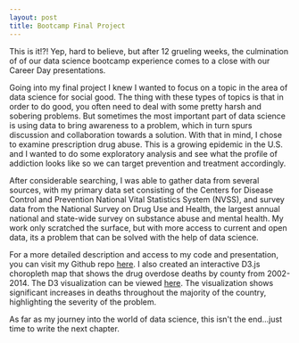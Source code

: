 ```yaml
---
layout: post
title: Bootcamp Final Project
---
```

This is it!?!  Yep, hard to believe, but after 12 grueling weeks, the culmination of of our data science bootcamp experience comes to a close with our Career Day presentations.  

Going into my final project I knew I wanted to focus on a topic in the area of data science for social good.  The thing with these types of topics is that in order to do good, you often need to deal with some pretty harsh and sobering problems.  But sometimes the most important part of data science is using data to bring awareness to a problem, which in turn spurs discussion and collaboration towards a solution.  With that in mind, I chose to examine prescription drug abuse.  This is a growing epidemic in the U.S. and I wanted to do some exploratory analysis and see what the profile of addiction looks like so we can target prevention and treatment accordingly.  

After considerable searching, I was able to gather data from several sources, with my primary data set consisting of the Centers for Disease Control and Prevention National Vital Statistics System (NVSS), and survey data from the National Survey on Drug Use and Health, the largest annual national and state-wide survey on substance abuse and mental health.  My work only scratched the surface, but with more access to current and open data, its a problem that can be solved with the help of data science.  

For a more detailed description and access to my code and presentation, you can visit my Github repo [here](https://github.com/jasonsyp/metis-datascience/tree/master/projects/final).  I also created an interactive D3.js choropleth map that shows the drug overdose deaths by county from 2002-2014.  The D3 visualization can be viewed [here](http://rawgit.com/jasonsyp/metis-datascience/master/projects/final/visualization/index.html).  The visualization shows significant increases in deaths throughout the majority of the country, highlighting the severity of the problem.  

As far as my journey into the world of data science, this isn't the end...just time to write the next chapter.  
